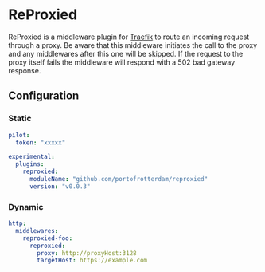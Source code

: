 # ReProxied

ReProxied is a middleware plugin for [Traefik](https://github.com/traefik/traefik) to route an incoming request through a proxy.
Be aware that this middleware initiates the call to the proxy and any middlewares after this one will be skipped. If the request to the proxy itself fails the middleware will respond with a 502 bad gateway response.

## Configuration

### Static

```yaml
pilot:
  token: "xxxxx"

experimental:
  plugins:
    reproxied:
      moduleName: "github.com/portofrotterdam/reproxied"
      version: "v0.0.3"
```

### Dynamic

```yaml
http:
  middlewares:
    reproxied-foo:
      reproxied:
        proxy: http://proxyHost:3128
        targetHost: https://example.com
```
